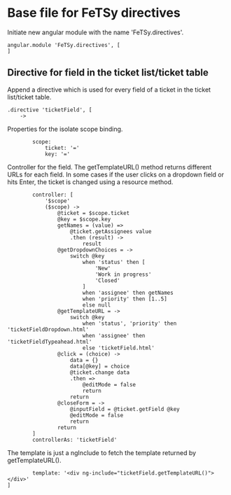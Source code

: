 # Base file for FeTSy directives

Initiate new angular module with the name 'FeTSy.directives'.

    angular.module 'FeTSy.directives', [
    ]


## Directive for field in the ticket list/ticket table

Append a directive which is used for every field of a ticket in the ticket
list/ticket table.

    .directive 'ticketField', [
        ->

Properties for the isolate scope binding.

            scope:
                ticket: '='
                key: '='

Controller for the field. The getTemplateURL() method returns different
URLs for each field. In some cases if the user clicks on a dropdown field
or hits Enter, the ticket is changed using a resource method.

            controller: [
                '$scope'
                ($scope) ->
                    @ticket = $scope.ticket
                    @key = $scope.key
                    getNames = (value) =>
                        @ticket.getAssignees value
                        .then (result) ->
                            result
                    @getDropdownChoices = ->
                        switch @key
                            when 'status' then [
                                'New'
                                'Work in progress'
                                'Closed'
                            ]
                            when 'assignee' then getNames
                            when 'priority' then [1..5]
                            else null
                    @getTemplateURL = ->
                        switch @key
                            when 'status', 'priority' then 'ticketFieldDropdown.html'
                            when 'assignee' then 'ticketFieldTypeahead.html'
                            else 'ticketField.html'
                    @click = (choice) ->
                        data = {}
                        data[@key] = choice
                        @ticket.change data
                        .then =>
                            @editMode = false
                            return
                        return
                    @closeForm = ->
                        @inputField = @ticket.getField @key
                        @editMode = false
                        return
                    return
            ]
            controllerAs: 'ticketField'

The template is just a ngInclude to fetch the template returned by
getTemplateURL().

            template: '<div ng-include="ticketField.getTemplateURL()"></div>'
    ]
